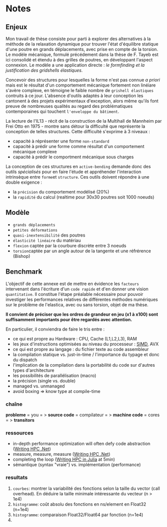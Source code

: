 # Notes

## Enjeux

Mon travail de thèse consiste pour parti à explorer des alternatives à la méthode de la relaxation dynamique pour trouver l'état d'équilibre statique d'une poutre en grands déplacements, avec prise en compte de la torsion. Le modèle mécanique, formulé précédement dans la thèse de F. Tayeb est ici consolidé et étendu à des grilles de poutres, en développant l'aspect connexion. Le modèle a une application directe : *le formfinding et la justification des gridshells élastiques*.

Concevoir des structures pour lesquelles la forme n'est pas connue *a priori* mais est le résultat d'un comportement mécanique fortement non linéiare s'avère complexe, en témoigne le faible nombre de `grishell élastiques` contruits à ce jour. L'absence d'outils adaptés à leur conception les cantonent à des projets expérimentaux d'exception, alors même qu'ils font preuve de nombreuses qualités au regard des problématiques contemporaines qui touchent `l'enveloppe du bâtiment`.

La lecture de l'IL13 - récit de la construction de la Multihall de Mannheim par Frei Otto en 1975 - montre sans détour la difficulté que représente la conception de telles structures. Cette difficulté s'exprime à 3 niveaux :

* capacité à réprésenter une forme `non-standard`
* capacité à prédir une forme comme résultat d'un comportement mécanique complexe
* capacité à prédir le comportment mécanique sous charges

La conception de ces structures en `active-bending` demande donc des outils *spécialisés* pour en faire l'étude et appréhender l'interaction intrinsèque entre `forme`et `structure`. Ces outils doivent répondre à une double exigence :

* la `précision` du comportement modélisé (20%)
* la `rapidité` du calcul (realtime pour 30x30 poutres soit 1000 noeuds)


## Modèle

- `grands déplacements`
- `petites déformations`
- `quasi-inextensibilité` des poutres
- `élasticité linéaire` du matériau
- `flexion` captée par la courbure discrète entre 3 noeuds
- `torsion`captée par un angle autour de la tangente et une réfrérence (Bishop)

## Benchmark

L'objectif de cette annexe est de mettre en évidence les `facteurs` intervenant dans l'écriture d'un `code rapide` et d'en donner une vision `quantitative`. Il constitue l'étape préalable nécessaire pour pouvoir investiger les performances relatives de différentes méthodes numériques sur le problème de l'elastica, avec ou sans torsion, objet de ma thèse.

**Il convient de préciser que les ordres de grandeur en jeu (x1 à x100) sont suffisamment importants pour être regardés avec attention.**

En particulier, il conviendra de faire le tris entre :

- ce qui est propre au Hardware : CPU, Cache (L1,L2,L3), RAM
- les jeux d'instructions optimisées au niveau du processeur : [SIMD][3], AVX
- ce qui est propre au langage : du fichier texte au code assembleur
- la compilation statique vs. just-in-time / l'importance du typage et donc du dispatch
- l'implication de la compilation dans la portabilité du code sur d'autres types d'architecture
- les possibilités de parallélisation (macro)
- la précision (single vs. double)
- managed vs. unmanaged
- avoid boxing => know type at compile-time

### chaîne

**probleme** = you = > **source code** = compilateur = > **machine code** = cores = > **transitors**

### ressources

- in-depth performance optimization will often defy code abstraction ([Writing HPC .Net][1])
- measure, measure, measure ([Writing HPC .Net][1])
- completing the loop ([Writing HPC in Julia][1] at 5min)
- sémantique (syntax "vraie") vs. implémentation (performance)

### resultats

1. `courbes`: montrer la variabilité des fonctions selon la taille du vector (call overhead). En déduire la taille minimale intéressante du vecteur (n > 1e4)
2. `histogramme`: coût absolu des fonctions en ns/element en Float32 (n=1e4)
3. `histogramme`: comparaison Float32/Float64 par fonction (n=1e4)
4. 


[1]: http://www.writinghighperf.net/
[2]: https://www.youtube.com/watch?v=L0rx_Id8EKQ&list=PLP8iPy9hna6Sdx4soiGrSefrmOPdUWixM&index=20
[3]:https://software.intel.com/en-us/articles/vectorization-in-julia
